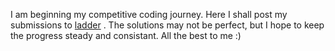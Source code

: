 I am beginning my competitive coding journey.
Here I shall post my submissions to [ladder](https://a2oj.com/) . The solutions may not be perfect, but I hope to keep the progress steady and consistant. All the best to me :)
